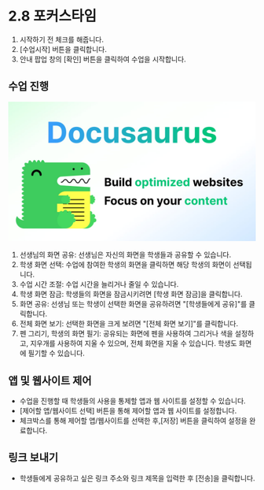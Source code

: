 # 2.8 포커스타임

1. 시작하기 전 체크를 해줍니다.
2. [수업시작] 버튼을 클릭합니다.
3. 안내 팝업 창의 [확인] 버튼을 클릭하여 수업을 시작합니다.

## 수업 진행

![수업 시작 이미지](/img/docusaurus-social-card.jpg)

1. 선생님의 화면 공유: 선생님은 자신의 화면을 학생들과 공유할 수 있습니다.
2. 학생 화면 선택: 수업에 참여한 학생의 화면을 클릭하면 해당 학생의 화면이 선택됩니다.
3. 수업 시간 조절: 수업 시간을 늘리거나 줄일 수 있습니다.
4. 학생 화면 잠금: 학생들의 화면을 잠금시키려면 [학생 화면 잠금]을 클릭합니다.
5. 화면 공유: 선생님 또는 학생이 선택한 화면을 공유하려면 "[학생들에게 공유]"를 클릭합니다.
6. 전체 화면 보기: 선택한 화면을 크게 보려면 "[전체 화면 보기]"를 클릭합니다.
7. 펜 그리기, 학생의 화면 필기: 공유되는 화면에 펜을 사용하여 그리거나 색을 설정하고, 지우개를 사용하여 지울 수 있으며, 전체 화면을 지울 수 있습니다. 학생도 화면에 필기할 수 있습니다.

## 앱 및 웹사이트 제어

- 수업을 진행할 때 학생들의 사용을 통제할 앱과 웹 사이트를 설정할 수 있습니다.
- [제어할 앱/웹사이트 선택] 버튼을 통해 제어할 앱과 웹 사이트를 설정합니다.
- 체크박스를 통해 제어할 앱/웹사이트를 선택한 후,[저장] 버튼을 클릭하여 설정을 완료합니다.

## 링크 보내기

- 학생들에게 공유하고 싶은 링크 주소와 링크 제목을 입력한 후 [전송]을 클릭합니다.
